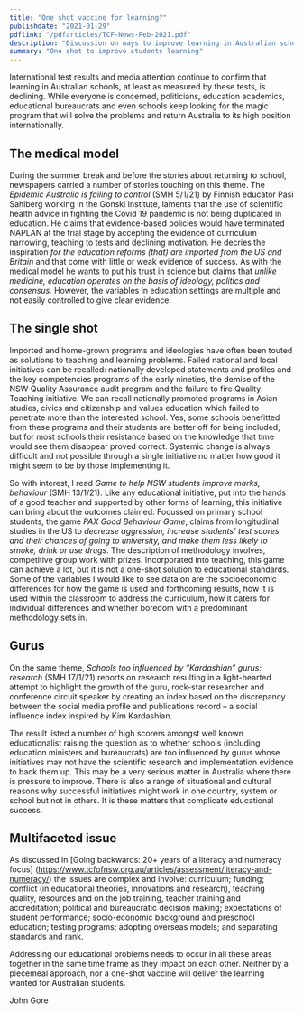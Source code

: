 ```yaml
---
title: "One shot vaccine for learning?"
publishdate: "2021-01-29"
pdflink: "/pdfarticles/TCF-News-Feb-2021.pdf"
description: "Discussion on ways to improve learning in Australian schools"
summary: "One shot to improve students learning"
---
```


International test results and media attention continue to confirm that learning in Australian schools, at least as measured by these tests, is declining. While everyone is concerned, politicians, education academics, educational bureaucrats and even schools keep looking for the magic program that will solve the problems and return Australia to its high position internationally.
## The medical model
During the summer break and before the stories about returning to school, newspapers carried a number of stories touching on this theme. The *Epidemic Australia is failing to control* (SMH 5/1/21) by Finnish educator Pasi Sahlberg working in the Gonski Institute, laments that the use of scientific health advice in fighting the Covid 19 pandemic is not being duplicated in education. He claims that evidence-based policies would have terminated NAPLAN at the trial stage by accepting the evidence of curriculum narrowing, teaching to tests and declining motivation. He decries the inspiration *for the education reforms (that) are imported from the US and Britain* and that come with little or weak evidence of success. As with the medical model he wants to put his trust in science but claims that *unlike medicine, education operates on the basis of ideology, politics and consensus.* However, the variables in education settings are multiple and not easily controlled to give clear evidence.   

## The single shot
Imported and home-grown programs and ideologies have often been touted as solutions to teaching and learning problems. Failed national and local initiatives can be recalled:   nationally developed statements and profiles and the key competencies programs of the early nineties, the demise of the NSW Quality Assurance audit program and the failure to fire Quality Teaching initiative. We can recall nationally promoted programs in Asian studies, civics and citizenship and values education which failed to penetrate more than the interested school. Yes, some schools benefitted from these programs and their students are better off for being included, but for most schools their resistance based on the knowledge that time would see them disappear proved correct. Systemic change is always difficult and not possible through a single initiative no matter how good it might seem to be by those implementing it.

So with interest, I read *Game to help NSW students improve marks, behaviour* (SMH 13/1/21). Like any educational initiative, put into the hands of a good teacher and supported by other forms of learning, this initiative can bring about the outcomes claimed. Focussed on primary school students, the game *PAX Good Behaviour Game*, claims from longitudinal studies in the US to *decrease aggression, increase students’ test scores and their chances of going to university, and make them less likely to smoke, drink or use drugs*. The description of methodology involves, competitive group work with prizes.
Incorporated into teaching, this game can achieve a lot, but it is not a one-shot solution to educational standards. Some of the variables I would like to see data on are the socioeconomic differences for how the game is used and forthcoming results, how it is used within the classroom to address the curriculum, how it caters for individual differences and whether boredom with a predominant methodology sets in. 
## Gurus
On the same theme, *Schools too influenced by “Kardashian” gurus: research* (SMH 17/1/21) reports on research resulting in a light-hearted attempt to highlight the growth of the guru, rock-star researcher and conference circuit speaker by creating an index based on the discrepancy between the social media profile and publications record – a social influence index inspired by Kim Kardashian. 

The result listed a number of high scorers amongst well known educationalist raising the question as to whether schools (including education ministers and bureaucrats) are too influenced by gurus whose initiatives may not have the scientific research and implementation evidence to back them up. This may be a very serious matter in Australia where there is pressure to improve. There is also a range of situational and cultural reasons why successful initiatives might work in one country, system or school but not in others. It is these matters that complicate educational success. 
## Multifaceted issue
As discussed in [Going backwards: 20+ years of a literacy and numeracy focus]  (https://www.tcfofnsw.org.au/articles/assessment/literacy-and-numeracy/) the issues are complex and involve: curriculum; funding; conflict (in educational theories, innovations and research), teaching quality, resources and on the job training, teacher training and  accreditation; political and bureaucratic decision making; expectations of student performance; socio-economic background and preschool education; testing programs; adopting overseas models; and separating standards and rank. 

Addressing our educational problems needs to occur in all these areas together in the same time frame as they impact on each other. Neither by a piecemeal approach, nor a one-shot vaccine will deliver the learning wanted for Australian students.

John Gore
